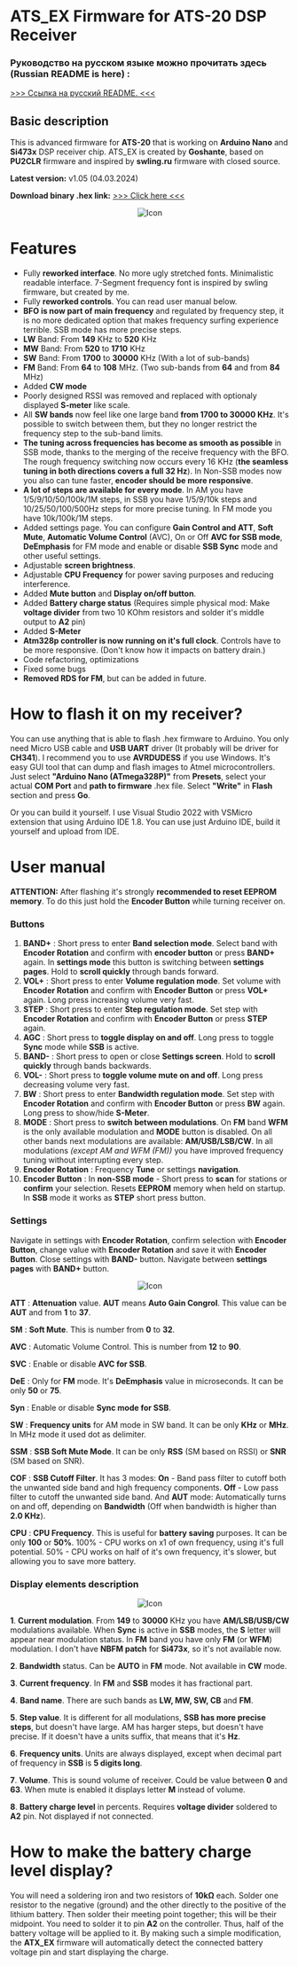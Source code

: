 # ATS_EX Firmware for ATS-20 DSP Receiver
### Руководство на русском языке можно прочитать здесь (Russian README is here) :
[>>> Ссылка на русский README. <<<](/rus/README.md)
## Basic description
This is advanced firmware for **ATS-20** that is working on **Arduino Nano** and **Si473x** DSP receiver chip.
ATS_EX is created by **Goshante**, based on **PU2CLR** firmware and inspired by **swling.ru** firmware with closed source.


**Latest version:** v1.05 (04.03.2024)

**Download binary .hex link:** [>>> Click here <<<](https://github.com/goshante/ats20_ats_ex/releases/download/v1.05/ATS_EX_v1.05.hex)


<p align="center">
    <img src="img/ats20.png" alt="Icon" />
</p>

# Features

 - Fully **reworked interface**. No more ugly stretched fonts. Minimalistic readable interface. 7-Segment frequency font is inspired by swling firmware, but created by me.
 - Fully **reworked controls**. You can read user manual below.
 - **BFO is now part of main frequency** and regulated by frequency step, it is no more dedicated option that makes frequency surfing experience terrible. SSB mode has more precise steps.
 - **LW** Band: From **149** KHz to **520** KHz
 - **MW** Band: From **520** to **1710** KHz
 - **SW** Band: From **1700** to **30000** KHz (With a lot of sub-bands)
 - **FM** Band: From **64** to **108** MHz. (Two sub-bands from **64** and from **84** MHz)
 - Added **CW mode**
 - Poorly designed RSSI was removed and replaced with optionaly displayed **S-meter** like scale.
 - All **SW bands** now feel like one large band **from 1700 to 30000 KHz**. It's possible to switch between them, but they no longer restrict the frequency step to the sub-band limits.
 - **The tuning across frequencies has become as smooth as possible** in SSB mode, thanks to the merging of the receive frequency with the BFO. The rough frequency switching now occurs every 16 KHz (**the seamless tuning in both directions covers a full 32 Hz**). In Non-SSB modes now you also can tune faster, **encoder should be more responsive**.
 - **A lot of steps are available for every mode**. In AM you have 1/5/9/10/50/100k/1M steps, in SSB you have 1/5/9/10k steps and 10/25/50/100/500Hz steps for more precise tuning. In FM mode you have 10k/100k/1M steps.
 - Added settings page. You can configure **Gain Control and ATT**, **Soft Mute**, **Automatic Volume Control** (AVC), On or Off **AVC for SSB mode**,  **DeEmphasis** for FM mode and enable or disable **SSB Sync** mode and other useful settings.
 - Adjustable **screen brightness**.
 - Adjustable **CPU Frequency** for power saving purposes and reducing interference.
 - Added **Mute button** and **Display on/off button**.
 - Added **Battery charge status** (Requires simple physical mod: Make **voltage divider** from two 10 KOhm resistors and solder it's middle output to **A2** pin)
 - Added **S-Meter**
 - **Atm328p controller is now running on it's full clock**. Controls have to be more responsive. (Don't know how it impacts on battery drain.)
 - Code refactoring, optimizations
 - Fixed some bugs
 - **Removed RDS for FM**, but can be added in future.
 # How to flash it on my receiver?
 You can use anything that is able to flash .hex firmware to Arduino. You only need Micro USB cable and **USB UART** driver (It probably will be driver for **CH341**). I recommend you to use **AVRDUDESS** if you use Windows. It's easy GUI tool that can dump and flash images to Atmel microcontrollers. Just select **"Arduino Nano (ATmega328P)"** from **Presets**, select your actual **COM Port** and **path to firmware** .hex file. Select **"Write"** in **Flash** section and press **Go**. 

Or you can build it yourself. I use Visual Studio 2022 with VSMicro extension that using Arduino IDE 1.8. You can use just Arduino IDE, build it yourself and upload from IDE.

# User manual
**ATTENTION:** After flashing it's strongly **recommended to reset EEPROM memory**. To do this just hold the **Encoder Button** while turning receiver on.
### Buttons

 1. **BAND+** : Short press to enter **Band selection mode**. Select band with **Encoder Rotation** and confirm with **encoder button** or press **BAND+** again. In **settings mode** this button is switching between **settings pages**. Hold to **scroll quickly** through bands forward.
 2. **VOL+** : Short press to enter **Volume regulation mode**. Set volume with **Encoder Rotation** and confirm with **Encoder Button** or press **VOL+** again. Long press increasing volume very fast.
 3. **STEP** : Short press to enter **Step regulation mode**. Set step with **Encoder Rotation** and confirm with **Encoder Button** or press **STEP** again.
 4. **AGC** : Short press to **toggle display on and off**. Long press to toggle **Sync** mode while **SSB** is active.
 5. **BAND-** : Short press to open or close **Settings screen**. Hold to **scroll quickly** through bands backwards.
 6. **VOL-** : Short press to **toggle volume mute on and off**. Long press decreasing volume very fast.
 7. **BW** : Short press to enter **Bandwidth regulation mode**. Set step with **Encoder Rotation** and confirm with **Encoder Button** or press **BW** again. Long press to show/hide **S-Meter**.
 8. **MODE** : Short press to **switch between modulations**. On **FM** band **WFM** is the only available modulation and **MODE** button is disabled. On all other bands next modulations are available: **AM/USB/LSB/CW**. In all modulations *(except AM and WFM (FM))* you have improved frequency tuning without interrupting every step.
 9. **Encoder Rotation** : Frequency **Tune** or settings **navigation**.
 10. **Encoder Button** :  In **non-SSB mode** - Short press to **scan** for stations or **confirm** your selection. Resets **EEPROM** memory when held on startup. In **SSB** mode it works as **STEP** short press button.
### Settings
Navigate in settings with **Encoder Rotation**, confirm selection with **Encoder Button**, change value with **Encoder Rotation** and save it with **Encoder Button**. Close settings with **BAND-** button. Navigate between **settings pages** with **BAND+** button.

<p align="center">
    <img src="img/ats20_settings.png" alt="Icon" />
</p>

**ATT** : **Attenuation** value. **AUT** means **Auto Gain Congrol**. This value can be **AUT** and from **1** to **37**.

**SM** : **Soft Mute**. This is number from **0** to **32**.

**AVC** :  Automatic Volume Control. This is number from **12** to **90**.

**SVC** : Enable or disable **AVC for SSB**.

**DeE** :  Only for **FM** mode. It's **DeEmphasis** value in microseconds. It can be only **50** or **75**.

**Syn** : Enable or disable **Sync mode for SSB**.

**SW** : **Frequency units** for AM mode in SW band. It can be only **KHz** or **MHz**. In MHz mode it used dot as delimiter.

**SSM** : **SSB Soft Mute Mode**. It can be only **RSS** (SM based on RSSI) or **SNR** (SM based on SNR).

**COF** : **SSB Cutoff Filter**. It has 3 modes: **On** - Band pass filter to cutoff both the unwanted side band and high frequency components. **Off** - Low pass filter to cutoff the unwanted side band. And **AUT** mode: Automatically turns on and off, depending on **Bandwidth** (Off when bandwidth is higher than **2.0 KHz**).

**CPU** : **CPU Frequency**. This is useful for **battery saving** purposes. It can be only **100** or **50%**. 100% - CPU works on x1 of own frequency, using it's full potential. 50% - CPU works on half of it's own frequency, it's slower, but allowing you to save more battery.

### Display elements description

<p align="center">
    <img src="img/ats20_display.png" alt="Icon" />
</p>

 **1**. **Current modulation**. From **149** to **30000** KHz you have **AM/LSB/USB/CW** modulations available. When **Sync** is active in **SSB** modes, the  **S** letter will appear near modulation status. In **FM** band you have only **FM** (or **WFM**) modulation. I don't have **NBFM patch** for **Si473x**, so it's not available now.
 
 **2**. **Bandwidth** status. Can be **AUTO** in **FM** mode. Not available in **CW** mode.
 
 **3**.  **Current frequency**. In **FM** and **SSB** modes it has fractional part. 
 
  **4**.  **Band name**. There are such bands as **LW, MW, SW, CB** and **FM**.

**5**.  **Step value**. It is different for all modulations, **SSB has more precise steps**, but doesn't have large. AM has harger steps, but doesn't have precise. If it doesn't have a units suffix, that means that it's **Hz**.

**6**.  **Frequency units**. Units are always displayed, except when decimal part of frequency in **SSB** is **5 digits long**.

**7**.  **Volume**. This is sound volume of receiver. Could be value between **0** and **63**. When mute is enabled it displays letter **M** instead of volume.

**8**.  **Battery charge level** in percents. Requires **voltage divider** soldered to **A2** pin. Not displayed if not connected.

# How to make the battery charge level display?

You will need a soldering iron and two resistors of **10kΩ** each. Solder one resistor to the negative (ground) and the other directly to the positive of the lithium battery. Then solder their meeting point together; this will be their midpoint. You need to solder it to pin **A2** on the controller. Thus, half of the battery voltage will be applied to it. By making such a simple modification, the **ATX_EX** firmware will automatically detect the connected battery voltage pin and start displaying the charge.